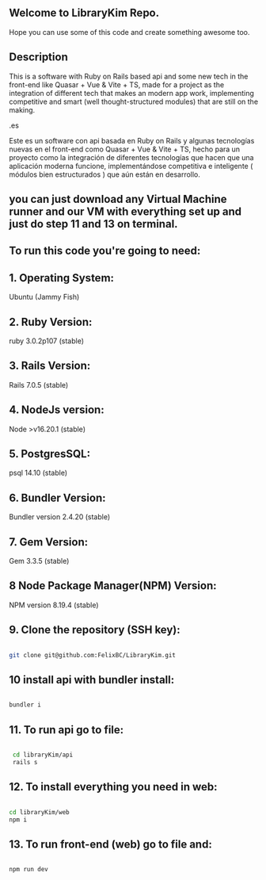 ## Welcome to LibraryKim Repo.

Hope you can use some of this code and create something awesome too.

## Description

This is a software with Ruby on Rails based api and some new tech in the front-end like Quasar + Vue & Vite + TS, made for a project as the integration of different tech that makes an modern app work, implementing competitive and smart (well thought-structured modules) that are still on the making.

.es

Este es un software con api basada en Ruby on Rails y algunas tecnologías nuevas en el front-end como Quasar + Vue & Vite + TS, hecho para un proyecto como la integración de diferentes tecnologías que hacen que una aplicación moderna funcione, implementándose competitiva e inteligente ( módulos bien estructurados ) que aún están en desarrollo.
## you can just download any Virtual Machine runner and our VM with everything set up and just do step 11 and 13 on terminal. 

## To run this code you're going to need:

## 1. Operating System:

Ubuntu (Jammy Fish)

## 2. Ruby Version:

ruby 3.0.2p107 (stable)

## 3. Rails Version:

Rails 7.0.5 (stable)

## 4. NodeJs version:

Node >v16.20.1 (stable)

## 5. PostgresSQL:

psql 14.10 (stable)

## 6. Bundler Version:

Bundler version 2.4.20 (stable)

## 7. Gem Version:

Gem 3.3.5 (stable)

## 8 Node Package Manager(NPM) Version:

NPM version 8.19.4 (stable)

## 9. Clone the repository (SSH key):

```bash

git clone git@github.com:FelixBC/LibraryKim.git

```

## 10 install api with bundler install:

```bash

bundler i

```

## 11. To run api go to file:

```bash

 cd libraryKim/api
 rails s

``` 
 ## 12. To install everything you need in web:
 
 ```bash

 cd libraryKim/web
 npm i

 ````

 ## 13. To run front-end (web) go to file and:
 
 ```bash

 npm run dev

```
